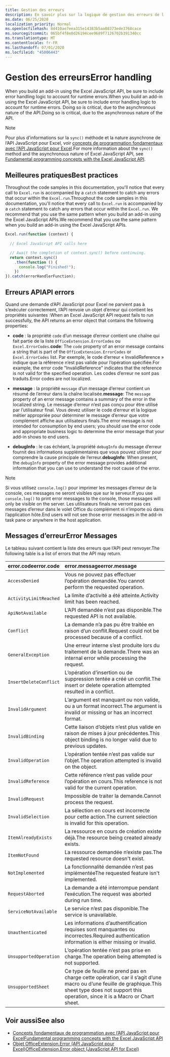 ```yaml
---
title: Gestion des erreurs
description: En savoir plus sur la logique de gestion des erreurs de l’API JavaScript Excel pour prendre en compte les erreurs d’exécution.
ms.date: 06/25/2020
localization_priority: Normal
ms.openlocfilehash: 8d410ae7eea315e14383b5aa08373ede3768cace
ms.sourcegitcommit: 065bf4f8e0d26194cee9689f7126702b391340cc
ms.translationtype: MT
ms.contentlocale: fr-FR
ms.lasthandoff: 07/01/2020
ms.locfileid: "45006443"
---
```

# <a name="error-handling"></a><span data-ttu-id="74426-103">Gestion des erreurs</span><span class="sxs-lookup"><span data-stu-id="74426-103">Error handling</span></span>

<span data-ttu-id="74426-104">When you build an add-in using the Excel JavaScript API, be sure to include error handling logic to account for runtime errors.</span><span class="sxs-lookup"><span data-stu-id="74426-104">When you build an add-in using the Excel JavaScript API, be sure to include error handling logic to account for runtime errors.</span></span> <span data-ttu-id="74426-105">Doing so is critical, due to the asynchronous nature of the API.</span><span class="sxs-lookup"><span data-stu-id="74426-105">Doing so is critical, due to the asynchronous nature of the API.</span></span>

> [!NOTE]
> <span data-ttu-id="74426-106">Pour plus d’informations sur la `sync()` méthode et la nature asynchrone de l’API JavaScript pour Excel, voir [concepts de programmation fondamentaux avec l’API JavaScript pour Excel](excel-add-ins-core-concepts.md).</span><span class="sxs-lookup"><span data-stu-id="74426-106">For more information about the `sync()` method and the asynchronous nature of Excel JavaScript API, see [Fundamental programming concepts with the Excel JavaScript API](excel-add-ins-core-concepts.md).</span></span>

## <a name="best-practices"></a><span data-ttu-id="74426-107">Meilleures pratiques</span><span class="sxs-lookup"><span data-stu-id="74426-107">Best practices</span></span>

<span data-ttu-id="74426-108">Throughout the code samples in this documentation, you'll notice that every call to `Excel.run` is accompanied by a `catch` statement to catch any errors that occur within the `Excel.run`.</span><span class="sxs-lookup"><span data-stu-id="74426-108">Throughout the code samples in this documentation, you'll notice that every call to `Excel.run` is accompanied by a `catch` statement to catch any errors that occur within the `Excel.run`.</span></span> <span data-ttu-id="74426-109">We recommend that you use the same pattern when you build an add-in using the Excel JavaScript APIs.</span><span class="sxs-lookup"><span data-stu-id="74426-109">We recommend that you use the same pattern when you build an add-in using the Excel JavaScript APIs.</span></span>

```js
Excel.run(function (context) {
  
  // Excel JavaScript API calls here

  // Await the completion of context.sync() before continuing.
  return context.sync()
    .then(function () {
      console.log("Finished!");
    })
}).catch(errorHandlerFunction);
```

## <a name="api-errors"></a><span data-ttu-id="74426-110">Erreurs API</span><span class="sxs-lookup"><span data-stu-id="74426-110">API errors</span></span>

<span data-ttu-id="74426-111">Quand une demande d’API JavaScript pour Excel ne parvient pas à s’exécuter correctement, l’API renvoie un objet d’erreur qui contient les propriétés suivantes :</span><span class="sxs-lookup"><span data-stu-id="74426-111">When an Excel JavaScript API request fails to run successfully, the API returns an error object that contains the following properties:</span></span>

- <span data-ttu-id="74426-112">**code** :  la propriété `code` d’un message d’erreur contient une chaîne qui fait partie de la liste `OfficeExtension.ErrorCodes` ou `Excel.ErrorCodes`.</span><span class="sxs-lookup"><span data-stu-id="74426-112">**code**:  The `code` property of an error message contains a string that is part of the `OfficeExtension.ErrorCodes` or `Excel.ErrorCodes` list.</span></span> <span data-ttu-id="74426-113">Par exemple, le code d’erreur « InvalidReference » indique que la référence n’est pas valide pour l’opération spécifiée.</span><span class="sxs-lookup"><span data-stu-id="74426-113">For example, the error code "InvalidReference" indicates that the reference is not valid for the specified operation.</span></span> <span data-ttu-id="74426-114">Les codes d’erreur ne sont pas traduits.</span><span class="sxs-lookup"><span data-stu-id="74426-114">Error codes are not localized.</span></span>

- <span data-ttu-id="74426-115">**message** : la propriété `message` d’un message d’erreur contient un résumé de l’erreur dans la chaîne localisée.</span><span class="sxs-lookup"><span data-stu-id="74426-115">**message**: The `message` property of an error message contains a summary of the error in the localized string.</span></span> <span data-ttu-id="74426-116">Le message d’erreur n’est pas conçu pour être utilisé par l’utilisateur final. Vous devez utiliser le code d’erreur et la logique métier appropriée pour déterminer le message d’erreur que votre complément affiche aux utilisateurs finals.</span><span class="sxs-lookup"><span data-stu-id="74426-116">The error message is not intended for consumption by end users; you should use the error code and appropriate business logic to determine the error message that your add-in shows to end users.</span></span>

- <span data-ttu-id="74426-117">**debugInfo** : le cas échéant, la propriété `debugInfo` du message d’erreur fournit des informations supplémentaires que vous pouvez utiliser pour comprendre la cause principale de l’erreur.</span><span class="sxs-lookup"><span data-stu-id="74426-117">**debugInfo**: When present, the `debugInfo` property of the error message provides additional information that you can use to understand the root cause of the error.</span></span>

> [!NOTE]
> <span data-ttu-id="74426-118">Si vous utilisez `console.log()` pour imprimer les messages d’erreur de la console, ces messages ne seront visibles que sur le serveur.</span><span class="sxs-lookup"><span data-stu-id="74426-118">If you use `console.log()` to print error messages to the console, those messages will only be visible on the server.</span></span> <span data-ttu-id="74426-119">Les utilisateurs finals ne verront pas ces messages d’erreur dans le volet Office du complément ni n’importe où dans l’application hôte.</span><span class="sxs-lookup"><span data-stu-id="74426-119">End users will not see those error messages in the add-in task pane or anywhere in the host application.</span></span>

## <a name="error-messages"></a><span data-ttu-id="74426-120">Messages d’erreur</span><span class="sxs-lookup"><span data-stu-id="74426-120">Error Messages</span></span>

<span data-ttu-id="74426-121">Le tableau suivant contient la liste des erreurs que l’API peut renvoyer.</span><span class="sxs-lookup"><span data-stu-id="74426-121">The following table is a list of errors that the API may return.</span></span>

|<span data-ttu-id="74426-122">error.code</span><span class="sxs-lookup"><span data-stu-id="74426-122">error.code</span></span> | <span data-ttu-id="74426-123">error.message</span><span class="sxs-lookup"><span data-stu-id="74426-123">error.message</span></span> |
|:----------|:--------------|
|`AccessDenied` |<span data-ttu-id="74426-124">Vous ne pouvez pas effectuer l’opération demandée.</span><span class="sxs-lookup"><span data-stu-id="74426-124">You cannot perform the requested operation.</span></span>|
|`ActivityLimitReached`|<span data-ttu-id="74426-125">La limite d’activité a été atteinte.</span><span class="sxs-lookup"><span data-stu-id="74426-125">Activity limit has been reached.</span></span>|
|`ApiNotAvailable`|<span data-ttu-id="74426-126">L’API demandée n’est pas disponible.</span><span class="sxs-lookup"><span data-stu-id="74426-126">The requested API is not available.</span></span>|
|`Conflict`|<span data-ttu-id="74426-127">La demande n’a pas pu être traitée en raison d’un conflit.</span><span class="sxs-lookup"><span data-stu-id="74426-127">Request could not be processed because of a conflict.</span></span>|
|`GeneralException`|<span data-ttu-id="74426-128">Une erreur interne s’est produite lors du traitement de la demande.</span><span class="sxs-lookup"><span data-stu-id="74426-128">There was an internal error while processing the request.</span></span>|
|`InsertDeleteConflict`|<span data-ttu-id="74426-129">L’opération d’insertion ou de suppression tentée a créé un conflit.</span><span class="sxs-lookup"><span data-stu-id="74426-129">The insert or delete operation attempted resulted in a conflict.</span></span>|
|`InvalidArgument` |<span data-ttu-id="74426-130">L’argument est manquant ou non valide, ou a un format incorrect.</span><span class="sxs-lookup"><span data-stu-id="74426-130">The argument is invalid or missing or has an incorrect format.</span></span>|
|`InvalidBinding`  |<span data-ttu-id="74426-131">Cette liaison d’objets n’est plus valide en raison de mises à jour précédentes.</span><span class="sxs-lookup"><span data-stu-id="74426-131">This object binding is no longer valid due to previous updates.</span></span>|
|`InvalidOperation`|<span data-ttu-id="74426-132">L’opération tentée n’est pas valide sur l’objet.</span><span class="sxs-lookup"><span data-stu-id="74426-132">The operation attempted is invalid on the object.</span></span>|
|`InvalidReference`|<span data-ttu-id="74426-133">Cette référence n’est pas valide pour l’opération en cours.</span><span class="sxs-lookup"><span data-stu-id="74426-133">This reference is not valid for the current operation.</span></span>|
|`InvalidRequest`  |<span data-ttu-id="74426-134">Impossible de traiter la demande.</span><span class="sxs-lookup"><span data-stu-id="74426-134">Cannot process the request.</span></span>|
|`InvalidSelection`|<span data-ttu-id="74426-135">La sélection en cours est incorrecte pour cette action.</span><span class="sxs-lookup"><span data-stu-id="74426-135">The current selection is invalid for this operation.</span></span>|
|`ItemAlreadyExists`|<span data-ttu-id="74426-136">La ressource en cours de création existe déjà.</span><span class="sxs-lookup"><span data-stu-id="74426-136">The resource being created already exists.</span></span>|
|`ItemNotFound` |<span data-ttu-id="74426-137">La ressource demandée n’existe pas.</span><span class="sxs-lookup"><span data-stu-id="74426-137">The requested resource doesn't exist.</span></span>|
|`NotImplemented`  |<span data-ttu-id="74426-138">La fonctionnalité demandée n’est pas implémentée</span><span class="sxs-lookup"><span data-stu-id="74426-138">The requested feature isn't implemented.</span></span>|
|`RequestAborted`|<span data-ttu-id="74426-139">La demande a été interrompue pendant l’exécution.</span><span class="sxs-lookup"><span data-stu-id="74426-139">The request was aborted during run time.</span></span>|
|`ServiceNotAvailable`|<span data-ttu-id="74426-140">Le service n’est pas disponible.</span><span class="sxs-lookup"><span data-stu-id="74426-140">The service is unavailable.</span></span>|
|`Unauthenticated` |<span data-ttu-id="74426-141">Les informations d’authentification requises sont manquantes ou incorrectes.</span><span class="sxs-lookup"><span data-stu-id="74426-141">Required authentication information is either missing or invalid.</span></span>|
|`UnsupportedOperation`|<span data-ttu-id="74426-142">L’opération tentée n’est pas prise en charge.</span><span class="sxs-lookup"><span data-stu-id="74426-142">The operation being attempted is not supported.</span></span>|
|`UnsupportedSheet`|<span data-ttu-id="74426-143">Ce type de feuille ne prend pas en charge cette opération, car il s’agit d’une macro ou d’une feuille de graphique.</span><span class="sxs-lookup"><span data-stu-id="74426-143">This sheet type does not support this operation, since it is a Macro or Chart sheet.</span></span>|

## <a name="see-also"></a><span data-ttu-id="74426-144">Voir aussi</span><span class="sxs-lookup"><span data-stu-id="74426-144">See also</span></span>

- [<span data-ttu-id="74426-145">Concepts fondamentaux de programmation avec l’API JavaScript pour Excel</span><span class="sxs-lookup"><span data-stu-id="74426-145">Fundamental programming concepts with the Excel JavaScript API</span></span>](excel-add-ins-core-concepts.md)
- [<span data-ttu-id="74426-146">Objet OfficeExtension.Error (API JavaScript pour Excel)</span><span class="sxs-lookup"><span data-stu-id="74426-146">OfficeExtension.Error object (JavaScript API for Excel)</span></span>](/javascript/api/office/officeextension.error?view=excel-js-preview)
